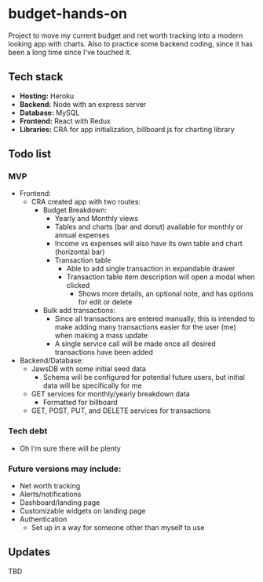 # budget-hands-on
Project to move my current budget and net worth tracking into a 
modern looking app with charts. Also to practice some backend 
coding, since it has been a long time since I've touched it.

## Tech stack
- **Hosting:** Heroku
- **Backend:** Node with an express server
- **Database:** MySQL
- **Frontend:** React with Redux
- **Libraries:** CRA for app initialization, billboard.js for charting library

## Todo list

### MVP

- Frontend:
    - CRA created app with two routes:
        - Budget Breakdown:
            - Yearly and Monthly views
            - Tables and charts (bar and donut) available for monthly or annual expenses
            - Income vs expenses will also have its own table and chart (horizontal bar)
            - Transaction table
                - Able to add single transaction in expandable drawer
                - Transaction table item description will open a modal when clicked
                    - Shows more details, an optional note, and has options for edit or delete
        - Bulk add transactions:
            - Since all transactions are entered manually, this is intended to make adding many 
            transactions easier for the user (me) when making a mass update
            - A single service call will be made once all desired transactions have been added
- Backend/Database:
    - JawsDB with some initial seed data
        - Schema will be configured for potential future users, but initial data will be specifically for me
    - GET services for monthly/yearly breakdown data
        - Formatted for billboard
    - GET, POST, PUT, and DELETE services for transactions

### Tech debt

- Oh I'm sure there will be plenty

### Future versions may include:

- Net worth tracking
- Alerts/notifications
- Dashboard/landing page
- Customizable widgets on landing page
- Authentication
    - Set up in a way for someone other than myself to use

## Updates

TBD